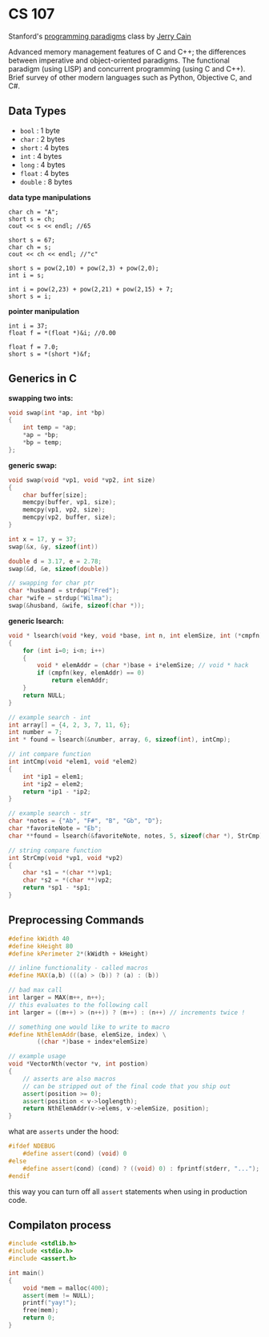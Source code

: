 # CS 107 #

Stanford's [programming paradigms](https://see.stanford.edu/Course/CS107) class by [Jerry Cain](https://twitter.com/jerrycainjr)

Advanced memory management features of C and C++; the differences between imperative and object-oriented paradigms. The functional paradigm (using LISP) and concurrent programming (using C and C++). Brief survey of other modern languages such as Python, Objective C, and C#.

## Data Types ##

* `bool`    :    1 byte
* `char`    :    2 bytes
* `short`    :    4 bytes
* `int`    :    4 bytes
* `long`    :    4 bytes
* `float`    :    4 bytes
* `double`    :    8 bytes

__data type manipulations__

```
char ch = "A";
short s = ch;
cout << s << endl; //65
```

```
short s = 67;
char ch = s;
cout << ch << endl; //"c"
```

```
short s = pow(2,10) + pow(2,3) + pow(2,0);
int i = s;
```

```
int i = pow(2,23) + pow(2,21) + pow(2,15) + 7;
short s = i;
```

__pointer manipulation__

```
int i = 37;
float f = *(float *)&i; //0.00
```

```
float f = 7.0;
short s = *(short *)&f;
```

## Generics in C ##

__swapping two ints:__

```cpp
void swap(int *ap, int *bp)
{
	int temp = *ap;
	*ap = *bp;
	*bp = temp;
};
```

__generic swap:__

```cpp
void swap(void *vp1, void *vp2, int size)
{
	char buffer[size];
	memcpy(buffer, vp1, size);
	memcpy(vp1, vp2, size);
	memcpy(vp2, buffer, size);
}

int x = 17, y = 37;
swap(&x, &y, sizeof(int))

double d = 3.17, e = 2.78;
swap(&d, &e, sizeof(double))

// swapping for char ptr 
char *husband = strdup("Fred");
char *wife = strdup("Wilma");
swap(&husband, &wife, sizeof(char *));
```

__generic lsearch:__

```cpp
void * lsearch(void *key, void *base, int n, int elemSize, int (*cmpfn)(void *, void *))
{
	for (int i=0; i<n; i++)
	{
		void * elemAddr = (char *)base + i*elemSize; // void * hack
		if (cmpfn(key, elemAddr) == 0)
			return elemAddr;
	}
	return NULL;
}

// example search - int
int array[] = {4, 2, 3, 7, 11, 6};
int number = 7;
int * found = lsearch(&number, array, 6, sizeof(int), intCmp);

// int compare function
int intCmp(void *elem1, void *elem2)
{
	int *ip1 = elem1;
	int *ip2 = elem2;
	return *ip1 - *ip2;
}

// example search - str
char *notes = {"Ab", "F#", "B", "Gb", "D"};
char *favoriteNote = "Eb";
char **found = lsearch(&favoriteNote, notes, 5, sizeof(char *), StrCmp);

// string compare function
int StrCmp(void *vp1, void *vp2)
{
	char *s1 = *(char **)vp1;
	char *s2 = *(char **)vp2;
	return *sp1 - *sp1;
}
```

## Preprocessing Commands ##

```cpp
#define kWidth 40
#define kHeight 80
#define kPerimeter 2*(kWidth + kHeight)

// inline functionality - called macros
#define MAX(a,b) (((a) > (b)) ? (a) : (b))

// bad max call
int larger = MAX(m++, n++);
// this evaluates to the following call
int larger = ((m++) > (n++)) ? (m++) : (n++) // increments twice ! 

// something one would like to write to macro
#define NthElemAddr(base, elemSize, index) \
		((char *)base + index*elemSize)

// example usage
void *VectorNth(vector *v, int postion)
{
	// asserts are also macros 
	// can be stripped out of the final code that you ship out
	assert(position >= 0);
	assert(position < v->loglength);
	return NthElemAddr(v->elems, v->elemSize, position);
}
```

what are `asserts` under the hood:
```cpp
#ifdef NDEBUG
	#define assert(cond) (void) 0
#else
	#define assert(cond) (cond) ? ((void) 0) : fprintf(stderr, "..."); exit(0)
#endif
```
this way you can turn off all `assert` statements when using in production code. 

## Compilaton process ##

```cpp
#include <stdlib.h>
#include <stdio.h>
#include <assert.h>

int main()
{
	void *mem = malloc(400);
	assert(mem != NULL);
	printf("yay!");
	free(mem);
	return 0;
}
```
